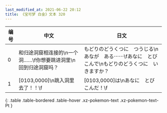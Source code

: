 ```yaml
---
last_modified_at: 2021-06-22 20:12
title: 《宝可梦 白金》文本 320
---
```

| 编号 | 中文 | 日文 |
| ---- | ---- | ---- |
| 0 | 和归途洞窟相连接的\n一个洞……\f你想要跳进洞里\n回到归途洞窟吗？ | もどりのどうくつに　つうじる\nあなが　ある⋯⋯\fあなに　とびこんで\nもどりのどうくつに　いきますか？ |
| 1 | [0103,0000]\n跳入洞里去了！！\f | [0103,0000]は\nあなに　とびこんだ！\f |
{: .table .table-bordered .table-hover .xz-pokemon-text .xz-pokemon-text-Pt }